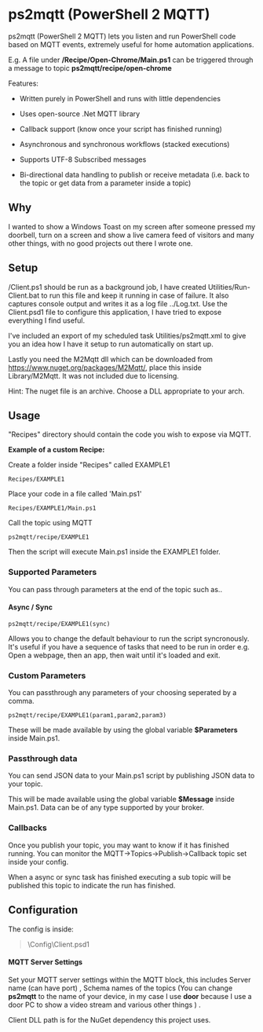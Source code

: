 
  

# ps2mqtt (PowerShell 2 MQTT)

  

ps2mqtt (PowerShell 2 MQTT) lets you listen and run PowerShell code based on MQTT events, extremely useful for home automation applications.

  
E.g. A  file under **/Recipe/Open-Chrome/Main.ps1** can be triggered through a message to topic **ps2mqtt/recipe/open-chrome**

  

Features:

* Written purely in PowerShell and runs with little dependencies  

* Uses open-source .Net MQTT library

* Callback support (know once your script has finished running)

* Asynchronous and synchronous workflows (stacked executions)

* Supports UTF-8 Subscribed messages

* Bi-directional data handling to publish or receive metadata (i.e. back to the topic or get data from a parameter inside a topic)

  

## Why
 
  I wanted to show a Windows Toast on my screen after someone pressed my doorbell, turn on a screen and show a live camera feed of visitors and many other things, with no good projects out there I wrote one.
  
  
## Setup

/Client.ps1 should be run as a background job, I have created Utilities/Run-Client.bat to run this file and keep it running in case of failure. It also captures console output and writes it as a log file ../Log.txt. Use the Client.psd1 file to configure this application, I have tried to expose everything I find useful.

I've included an export of my scheduled task Utilities/ps2mqtt.xml to give you an idea how I have it setup to run automatically on start up.

Lastly you need the M2Mqtt dll which can be downloaded from https://www.nuget.org/packages/M2Mqtt/, place this inside Library/M2Mqtt. It was not included due to licensing. 

Hint: The nuget file is an archive. Choose a DLL appropriate to your arch.

## Usage

"Recipes" directory should contain the code you wish to expose via MQTT. 

**Example of a custom Recipe:**
 

Create a folder inside "Recipes" called EXAMPLE1

  

    Recipes/EXAMPLE1

  

Place your code in a file called 'Main.ps1'
  

    Recipes/EXAMPLE1/Main.ps1

  

Call the topic using MQTT

    ps2mqtt/recipe/EXAMPLE1

Then the script will execute Main.ps1 inside the EXAMPLE1 folder.

### Supported Parameters
You can pass through parameters at the end of the topic such as..

#### Async / Sync

    ps2mqtt/recipe/EXAMPLE1(sync)

Allows you to change the default behaviour to run the script syncronously. It's useful if you have a sequence of tasks that need to be run in order e.g. Open a webpage, then an app, then wait until it's loaded and exit.

### Custom Parameters

You can passthrough any parameters of your choosing seperated by a comma.

    ps2mqtt/recipe/EXAMPLE1(param1,param2,param3)

These will be made available by using the global variable **$Parameters** inside Main.ps1.

### Passthrough data

You can send JSON data to your Main.ps1 script by publishing JSON data to your topic.

This will be made available using the global variable **$Message** inside Main.ps1. Data can be of any type supported by your broker.

###  Callbacks

Once you publish your topic, you may want to know if it has finished running. You can monitor the MQTT->Topics->Publish->Callback topic set inside your config.

When a async or sync task has finished executing a sub topic will be published this topic to indicate the run has finished. 



## Configuration

  
The config is inside:
> \Config\Client.psd1  

#### MQTT Server Settings

Set your MQTT server settings within the MQTT block, this includes Server name (can have port) , Schema names of the topics (You can change **ps2mqtt** to the name of your device, in my case I use **door**  because I use a door PC to show a video stream and various other things ) .

  

  

Client DLL path is for the NuGet dependency this project uses.

  
